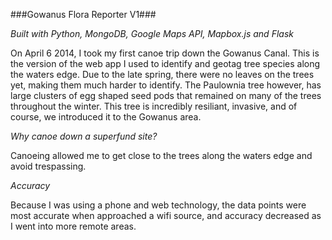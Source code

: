 ###Gowanus Flora Reporter V1###

*Built with Python, MongoDB, Google Maps API, Mapbox.js and Flask*

On April 6 2014, I took my first canoe trip down the Gowanus Canal. This is the version of the web app I used to identify and geotag tree species along the waters edge. Due to the late spring, there were no leaves on the trees yet, making them much harder to identify. The Paulownia tree however, has large clusters of egg shaped seed pods that remained on many of the trees throughout the winter. This tree is incredibly resiliant, invasive, and of course, we introduced it to the Gowanus area.

*Why canoe down a superfund site?*

Canoeing allowed me to get close to the trees along the waters edge and avoid trespassing. 

*Accuracy*

Because I was using a phone and web technology, the data points were most accurate when approached a wifi source, and accuracy decreased as I went into more remote areas.


